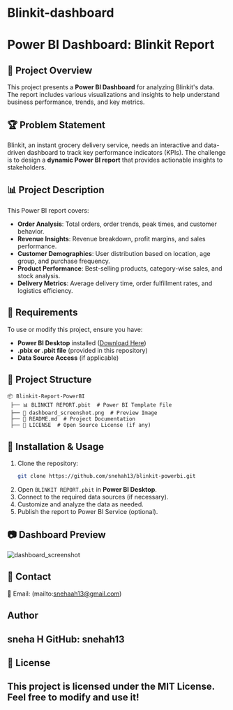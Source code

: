 # Blinkit-dashboard
# Power BI Dashboard: Blinkit Report

## 📌 Project Overview

This project presents a **Power BI Dashboard** for analyzing Blinkit's data. The report includes various visualizations and insights to help understand business performance, trends, and key metrics.

## 🏆 Problem Statement

Blinkit, an instant grocery delivery service, needs an interactive and data-driven dashboard to track key performance indicators (KPIs). The challenge is to design a **dynamic Power BI report** that provides actionable insights to stakeholders.

## 📊 Project Description

This Power BI report covers:

- **Order Analysis**: Total orders, order trends, peak times, and customer behavior.
- **Revenue Insights**: Revenue breakdown, profit margins, and sales performance.
- **Customer Demographics**: User distribution based on location, age group, and purchase frequency.
- **Product Performance**: Best-selling products, category-wise sales, and stock analysis.
- **Delivery Metrics**: Average delivery time, order fulfillment rates, and logistics efficiency.

## 🔧 Requirements

To use or modify this project, ensure you have:

- **Power BI Desktop** installed ([Download Here](https://powerbi.microsoft.com/))
- **.pbix or .pbit file** (provided in this repository)
- **Data Source Access** (if applicable)

## 📂 Project Structure

```
📦 Blinkit-Report-PowerBI
 ├── 📊 BLINKIT REPORT.pbit  # Power BI Template File
 ├── 📸 dashboard_screenshot.png  # Preview Image
 ├── 📜 README.md  # Project Documentation
 ├── 📄 LICENSE  # Open Source License (if any)
```

## 🚀 Installation & Usage

1. Clone the repository:
   ```sh
   git clone https://github.com/snehah13/blinkit-powerbi.git
   ```
2. Open `BLINKIT REPORT.pbit` in **Power BI Desktop**.
3. Connect to the required data sources (if necessary).
4. Customize and analyze the data as needed.
5. Publish the report to Power BI Service (optional).

## 📷 Dashboard Preview

![dashboard_screenshot](https://github.com/user-attachments/assets/3240e850-7272-4438-a817-ab54438abf6f)

## 🔗 Contact
 📧 Email: (mailto\:snehaah13@gmail.com)
  
## Author
sneha H
GitHub: snehah13
---

## 📜 License
This project is licensed under the **MIT License**. Feel free to modify and use it!
---


